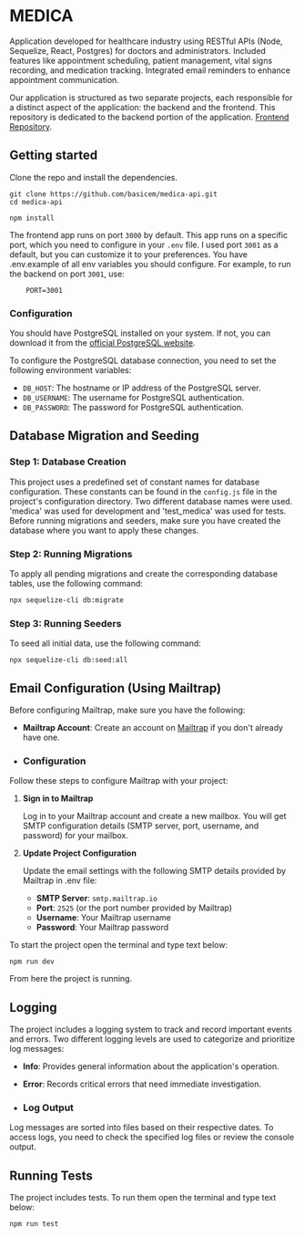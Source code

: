 # MEDICA

Application developed for healthcare industry using RESTful APIs (Node, Sequelize, React, Postgres) for doctors and administrators. Included features like appointment scheduling, patient management, vital signs recording, and medication tracking. Integrated email reminders to enhance appointment communication.

Our application is structured as two separate projects, each responsible for a distinct aspect of the application: the backend and the frontend. This repository is dedicated to the backend portion of the application. [Frontend Repository]([link-to-frontend-repo](https://github.com/basicem/medica-web)).

## Getting started

Clone the repo and install the dependencies.

```shell
git clone https://github.com/basicem/medica-api.git
cd medica-api
```

```shell
npm install
```

The frontend app runs on port `3000` by default. This app runs on a specific port, which you need to configure in your `.env` file. I used port `3001` as a default, but you can customize it to your preferences. You have .env.example of all env variables you should configure. For example, to run the backend on port `3001`, use:

```
    PORT=3001
```

### Configuration

You should have PostgreSQL installed on your system. If not, you can download it from the [official PostgreSQL website](https://www.postgresql.org/download/).

To configure the PostgreSQL database connection, you need to set the following environment variables:

- `DB_HOST`: The hostname or IP address of the PostgreSQL server.
- `DB_USERNAME`: The username for PostgreSQL authentication.
- `DB_PASSWORD`: The password for PostgreSQL authentication.

## Database Migration and Seeding

### Step 1: Database Creation

This project uses a predefined set of constant names for database configuration. These constants can be found in the `config.js` file in the project's configuration directory. Two different database names were used. 'medica' was used for development and 'test_medica' was used for tests.
Before running migrations and seeders, make sure you have created the database where you want to apply these changes. 

### Step 2: Running Migrations

To apply all pending migrations and create the corresponding database tables, use the following command:

```bash
npx sequelize-cli db:migrate
```

### Step 3: Running Seeders

To seed all initial data, use the following command:

```
npx sequelize-cli db:seed:all
```


## Email Configuration (Using Mailtrap)

Before configuring Mailtrap, make sure you have the following:

- **Mailtrap Account**: Create an account on [Mailtrap](https://mailtrap.io/) if you don't already have one.

- ### Configuration

Follow these steps to configure Mailtrap with your project:

1. **Sign in to Mailtrap**

   Log in to your Mailtrap account and create a new mailbox. You will get SMTP configuration details (SMTP server, port, username, and password) for your mailbox.

2. **Update Project Configuration**

   Update the email settings with the following SMTP details provided by Mailtrap in .env file:

   - **SMTP Server**: `smtp.mailtrap.io`
   - **Port**: `2525` (or the port number provided by Mailtrap)
   - **Username**: Your Mailtrap username
   - **Password**: Your Mailtrap password

To start the project open the terminal and type text below:

```shell
npm run dev
```

From here the project is running.

## Logging

The project includes a logging system to track and record important events and errors. Two different logging levels are used to categorize and prioritize log messages:

- **Info**: Provides general information about the application's operation.
- **Error**: Records critical errors that need immediate investigation.

- ### Log Output

Log messages are sorted into files based on their respective dates. To access logs, you need to check the specified log files or review the console output.

## Running Tests

The project includes tests. To run them open the terminal and type text below:
```shell
npm run test
```
